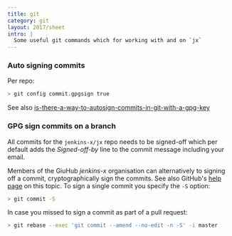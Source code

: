 ```yaml
---
title: git
category: git
layout: 2017/sheet
intro: |
  Some useful git commands which for working with and on `jx` 
---
```


### Auto signing commits

Per repo:

```bash
> git config commit.gpgsign true
```

See also [is-there-a-way-to-autosign-commits-in-git-with-a-gpg-key](https://stackoverflow.com/questions/10161198/is-there-a-way-to-autosign-commits-in-git-with-a-gpg-key)

### GPG sign commits on a branch

All commits for the `jenkins-x/jx` repo needs to be signed-off which per default adds the _Signed-off-by_ line to the commit message including your email.

Members of the GiuHub _jenkins-x_ organisation can alternatively to signing off a commit, cryptographically sign the commits. See also GitHub's [help page](https://help.github.com/en/articles/signing-commits) on this topic. To sign a single commit you specify the `-S` option:

```bash
> git commit -S
```

In case you missed to sign a commit as part of a pull request:

```bash
> git rebase --exec 'git commit --amend --no-edit -n -S' -i master
```

